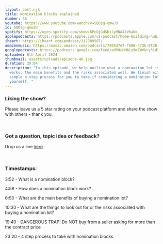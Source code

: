```yaml
---
layout: post.njk
title: Nomination blocks explained
number: 46
youtube: https://www.youtube.com/watch?v=SQOsg-qmwJU
id: SQOsg-qmwJU
spotify: https://open.spotify.com/show/6PnOjGdSKtJyMNA41Vhakk
applepodcasts: https://podcasts.apple.com/us/podcast/home-building-hub/id1681936589
iheart: https://iheart.com/podcast/112809987/
amazonmusic: https://music.amazon.com/podcasts/7004d7d7-fb06-473b-8f26-8ce9992cac11
googlepodcasts: https://podcasts.google.com/feed/aHR0cHM6Ly9mZWVkcy5idXp6c3Byb3V0LmNvbS8yMTM5MTU1LnJzcw?sa=X&ved=2ahUKEwjkhvnij7GFAxWuQWwGHav1AFIQ9sEGegQIARAD
uploaded: 8th April 2024
thumbnail: assets/uploads/episode-46.jpg
duration: 29:04
description: "In this episode, we help outline what a nomination lot is, how it
  works, the main benefits and the risks associated well. We finish with a
  simple 4 step process for you to take if considering a nomination lot
  yourself. "
---
```

### Liking the show?

Please leave us a 5 star rating on your podcast platform and share the show with others - thank you.

<br>

### Got a question, topic idea or feedback?

Drop us a line <a href="/contact" id="contact-us" target="_blank">here</a>

<br>

### Timestamps:

3:52 - What is a nomination block?

4:58 - How does a nomination block work?

6:50 - What are the main benefits of buying a nomination lot? 

10:30 - What are the things to look out for or the risks associated with buying a nomination lot?

19:40 - DANGEROUS TRAP! Do NOT buy from a seller asking for more than the contract price

23:20 - 4 step process to take with nomination blocks